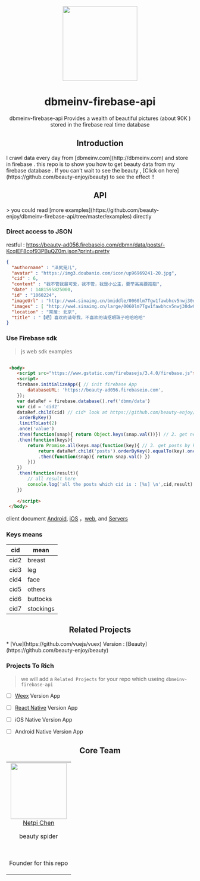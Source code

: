 <div align="center">
  <a href="https://github.com/beauty-enjoy/dbmeinv-firebase-ap">
    <img width="200" heigth="200" src="https://olxvlcccu.qnssl.com/blog/1b1yv.png?imageslim">
  </a>
  <h1>dbmeinv-firebase-api</h1>
  <p>
    dbmeinv-firebase-api Provides a wealth of beautiful pictures (about 90K ) stored in the firebase real time database
  <p>
</div>

<h2 align="center">Introduction</h2>
I crawl data every day from [dbmeinv.com](http://dbmeinv.com) and store in firebase .  
this repo is to show you how to get beauty data from my firebase database . 
If you can't wait to see the beauty , [Click on here](https://github.com/beauty-enjoy/beauty) to see the effect !!

<h2 align="center"> API</h2>
> you could read [more examples](https://github.com/beauty-enjoy/dbmeinv-firebase-api/tree/master/examples) directly

### Direct access to JSON

restful : https://beauty-ad056.firebaseio.com/dbmn/data/posts/-KcqIEF8cof93PBuQZ0m.json?print=pretty
```json
{
  "authorname" : "泽尻笼儿",
  "avatar" : "https://img3.doubanio.com/icon/up96969241-20.jpg",
  "cid" : 6,
  "content" : "我不管我最可爱，我不管，我是小公主，要举高高要抱抱",
  "date" : 1481595825000,
  "id" : "1060224",
  "imageUrl" : "http://ww4.sinaimg.cn/bmiddle/0060lm7Tgw1fawbhcv5nwj30dw0iijtg.jpg",
  "images" : [ "http://ww4.sinaimg.cn/large/0060lm7Tgw1fawbhcv5nwj30dw0iijtg.jpg", "http://ww2.sinaimg.cn/large/0060lm7Tgw1fawbhcjxpwj30dw0iidhx.jpg", "http://ww3.sinaimg.cn/large/0060lm7Tgw1fawbhc86hwj30dw0iitaw.jpg", "http://ww3.sinaimg.cn/large/0060lm7Tgw1fawbhbwb2ij30dw0iiac5.jpg", "http://ww2.sinaimg.cn/large/0060lm7Tgw1fawbhb3y1yj30dw0iimz8.jpg", "http://ww2.sinaimg.cn/large/0060lm7Tgw1fawbhani8lj30dw0iiq50.jpg", "http://ww1.sinaimg.cn/large/0060lm7Tgw1fawbha5r7ej30dw0iiwgj.jpg", "http://ww1.sinaimg.cn/large/0060lm7Tgw1fawbh9ql1pj30dw0iidi1.jpg", "http://ww4.sinaimg.cn/large/0060lm7Tgw1fawbh99jcvj30dw0iitav.jpg", "http://ww2.sinaimg.cn/large/0060lm7Tgw1fawbh8w7gaj30dw0iigo3.jpg", "http://ww4.sinaimg.cn/large/0060lm7Tgw1fawbh8k5m3j30dw0iiju7.jpg" ],
  "location" : "常居: 北京",
  "title" : "【晒】喜欢的请夸我，不喜欢的请抠眼珠子哈哈哈哈"
}
```
### Use Firebase sdk


> js web sdk examples


```html
  
 <body>
    <script src="https://www.gstatic.com/firebasejs/3.4.0/firebase.js"></script>
    <script>
    firebase.initializeApp({ // init firebase App
        databaseURL: 'https://beauty-ad056.firebaseio.com',
    });             
    var dataRef = firebase.database().ref('dbmn/data')
    var cid = 'cid2'
    dataRef.child(cid) // cid* look at https://github.com/beauty-enjoy/dbmeinv-firebase-api#get-keys           
    .orderByKey()
    .limitToLast(2)
    .once('value')
    .then(function(snap){ return Object.keys(snap.val())}) // 2. get newest boob'posts keys
    .then(function(keys){               
        return Promise.all(keys.map(function(key){ // 3. get posts by keys                    
            return dataRef.child('posts').orderByKey().equalTo(key).once('child_added')
            .then(function(snap){ return snap.val() })
        }))
    })
    .then(function(result){
        // all result here
        console.log('all the posts which cid is : [%s] \n',cid,result)
    })
    
    </script>
 </body>

```

client document [Android](https://firebase.google.com/docs/android/setup), [iOS](https://firebase.google.com/docs/ios/setup) ，[web](https://firebase.google.com/docs/web/setup), and [Servers](https://firebase.google.com/docs/server/setup) 

###  Keys means

|  cid    |  mean  |
| ---- | ---- |
| cid2    |  breast  |
| cid3    |  leg      |
| cid4    |  face      |
| cid5    |  others      |
| cid6    |  buttocks      |
| cid7    |  stockings      |


<h2 align="center">Related Projects</h2>
* [Vue](https://github.com/vuejs/vuex) Version : [Beauty](https://github.com/beauty-enjoy/beauty)

### Projects To Rich
> we will add a `Related Projects` for your repo which useing `dbmeinv-firebase-api`

- [ ] [Weex](https://github.com/alibaba/weex) Version App
- [ ] [React Native](https://facebook.github.io/react-native/) Version App
- [ ] iOS Native Version App
- [ ] Android Native Version App


<h2 align="center">Core Team</h2>
<table>
  <tbody>
    <tr>
      <td align="center" valign="top">
        <img width="150" height="150" src="https://github.com/netpi.png?s=150">
        <br>
        <a href="https://github.com/netpi">Netpi Chen</a>
        <p>beauty spider</p>
        <br>
        <p>Founder for this repo</p>
      </td>      
     </tr>
  </tbody>
</table>



